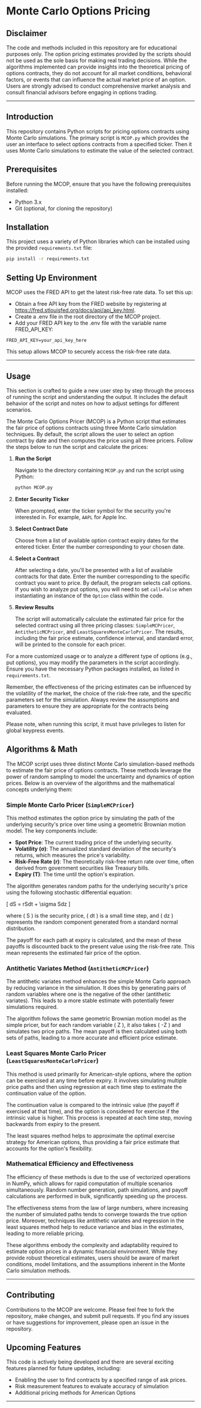 # Monte Carlo Options Pricing

## Disclaimer

The code and methods included in this repository are for educational purposes only. The option pricing estimates provided by the scripts should not be used as the sole basis for making real trading decisions. While the algorithms implemented can provide insights into the theoretical pricing of options contracts, they do not account for all market conditions, behavioral factors, or events that can influence the actual market price of an option. Users are strongly advised to conduct comprehensive market analysis and consult financial advisors before engaging in options trading.

---

## Introduction
This repository contains Python scripts for pricing options contracts using Monte Carlo simulations. The primary script is `MCOP.py` which provides the user an interface to select options contracts from a specified ticker. Then it uses Monte Carlo simulations to estimate the value of the selected contract.

## Prerequisites
Before running the MCOP, ensure that you have the following prerequisites installed:

- Python 3.x
- Git (optional, for cloning the repository)

## Installation

This project uses a variety of Python libraries which can be installed using the provided `requirements.txt` file:
```sh
pip install -r requirements.txt
```
## Setting Up Environment
MCOP uses the FRED API to get the latest risk-free rate data. To set this up:

- Obtain a free API key from the FRED website by registering at https://fred.stlouisfed.org/docs/api/api_key.html.
- Create a .env file in the root directory of the MCOP project.
- Add your FRED API key to the .env file with the variable name FRED_API_KEY:
```
FRED_API_KEY=your_api_key_here
```

This setup allows MCOP to securely access the risk-free rate data.

---

## Usage
This section is crafted to guide a new user step by step through the process of running the script and understanding the output. It includes the default behavior of the script and notes on how to adjust settings for different scenarios.

The Monte Carlo Options Pricer (MCOP) is a Python script that estimates the fair price of options contracts using three Monte Carlo simulation techniques. By default, the script allows the user to select an option contract by date and then computes the price using all three pricers. Follow the steps below to run the script and calculate the prices:

1. **Run the Script**

   Navigate to the directory containing `MCOP.py` and run the script using Python:

   ```bash
   python MCOP.py
   ```
3. **Enter Security Ticker**

   When prompted, enter the ticker symbol for the security you're interested in. For example, `AAPL` for Apple Inc.

4. **Select Contract Date**

   Choose from a list of available option contract expiry dates for the entered ticker. Enter the number corresponding to your chosen date.

5. **Select a Contract**

   After selecting a date, you'll be presented with a list of available contracts for that date. Enter the number corresponding to the specific contract you want to price. By default, the program selects call      options. If you wish to analyze put options, you will need to set `call=False` when instantiating an instance of the `Option` class within the code.

6. **Review Results**

   The script will automatically calculate the estimated fair price for the selected contract using all three pricing classes: `SimpleMCPricer`, `AntitheticMCPricer`, and `LeastSquaresMonteCarloPricer`. The results,     including the fair price estimate, confidence interval, and standard error, will be printed to the console for each pricer.

For a more customized usage or to analyze a different type of options (e.g., put options), you may modify the parameters in the script accordingly. Ensure you have the necessary Python packages installed, as listed in `requirements.txt`.

Remember, the effectiveness of the pricing estimates can be influenced by the volatility of the market, the choice of the risk-free rate, and the specific parameters set for the simulation. Always review the assumptions and parameters to ensure they are appropriate for the contracts being evaluated.

Please note, when running this script, it must have privileges to listen for global keypress events.

## Algorithms & Math

The MCOP script uses three distinct Monte Carlo simulation-based methods to estimate the fair price of options contracts. These methods leverage the power of random sampling to model the uncertainty and dynamics of option prices. Below is an overview of the algorithms and the mathematical concepts underlying them:

### Simple Monte Carlo Pricer (`SimpleMCPricer`)

This method estimates the option price by simulating the path of the underlying security's price over time using a geometric Brownian motion model. The key components include:

- **Spot Price**: The current trading price of the underlying security.
- **Volatility (σ)**: The annualized standard deviation of the security's returns, which measures the price's variability.
- **Risk-Free Rate (r)**: The theoretically risk-free return rate over time, often derived from government securities like Treasury bills.
- **Expiry (T)**: The time until the option's expiration.

The algorithm generates random paths for the underlying security's price using the following stochastic differential equation:

\[
dS = rSdt + \sigma Sdz
\]

where \( S \) is the security price, \( dt \) is a small time step, and \( dz \) represents the random component generated from a standard normal distribution.

The payoff for each path at expiry is calculated, and the mean of these payoffs is discounted back to the present value using the risk-free rate. This mean represents the estimated fair price of the option.

### Antithetic Variates Method (`AntitheticMCPricer`)

The antithetic variates method enhances the simple Monte Carlo approach by reducing variance in the simulation. It does this by generating pairs of random variables where one is the negative of the other (antithetic variates). This leads to a more stable estimate with potentially fewer simulations required.

The algorithm follows the same geometric Brownian motion model as the simple pricer, but for each random variable \( Z \), it also takes \( -Z \) and simulates two price paths. The mean payoff is then calculated using both sets of paths, leading to a more accurate and efficient price estimate.

### Least Squares Monte Carlo Pricer (`LeastSquaresMonteCarloPricer`)

This method is used primarily for American-style options, where the option can be exercised at any time before expiry. It involves simulating multiple price paths and then using regression at each time step to estimate the continuation value of the option.

The continuation value is compared to the intrinsic value (the payoff if exercised at that time), and the option is considered for exercise if the intrinsic value is higher. This process is repeated at each time step, moving backwards from expiry to the present.

The least squares method helps to approximate the optimal exercise strategy for American options, thus providing a fair price estimate that accounts for the option's flexibility.

### Mathematical Efficiency and Effectiveness

The efficiency of these methods is due to the use of vectorized operations in NumPy, which allows for rapid computation of multiple scenarios simultaneously. Random number generation, path simulations, and payoff calculations are performed in bulk, significantly speeding up the process.

The effectiveness stems from the law of large numbers, where increasing the number of simulated paths tends to converge towards the true option price. Moreover, techniques like antithetic variates and regression in the least squares method help to reduce variance and bias in the estimates, leading to more reliable pricing.

These algorithms embody the complexity and adaptability required to estimate option prices in a dynamic financial environment. While they provide robust theoretical estimates, users should be aware of market conditions, model limitations, and the assumptions inherent in the Monte Carlo simulation methods.

---

## Contributing
Contributions to the MCOP are welcome. Please feel free to fork the repository, make changes, and submit pull requests. If you find any issues or have suggestions for improvement, please open an issue in the repository.

## Upcoming Features

This code is actively being developed and there are several exciting features planned for future updates, including:

- Enabling the user to find contracts by a specified range of ask prices.
- Risk measurement features to evaluate accuracy of simulation
- Additional pricing methods for American Options

---
